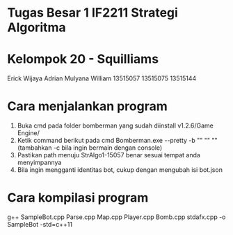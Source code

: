 # Tugas Besar 1 IF2211 Strategi Algoritma
# Kelompok 20 - Squilliams 

Erick Wijaya  Adrian Mulyana  William
13515057      13515075        13515144

# Cara menjalankan program
1. Buka cmd pada folder bomberman yang sudah diinstall
v1.2.6/Game Engine/
2. Ketik command berikut pada cmd
Bomberman.exe --pretty -b "<path menuju StrAlgo1-15057>" "<bot ke-1>" "<bot ke-n>" (tambahkan -c <angka> bila ingin bermain dengan console)
3. Pastikan path menuju StrAlgo1-15057 benar sesuai tempat anda menyimpannya
4. Bila ingin mengganti identitas bot, cukup dengan mengubah isi bot.json

# Cara kompilasi program
g++ SampleBot.cpp Parse.cpp Map.cpp Player.cpp Bomb.cpp stdafx.cpp -o SampleBot -std=c++11